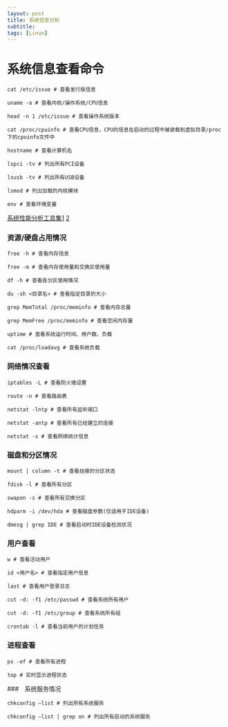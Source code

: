 ```yaml
---
layout: post
title: 系统信息分析
subtitle: 
tags: [Linux]
---
```


# 系统信息查看命令

```shell
cat /etc/issue # 查看发行版信息

uname -a # 查看内核/操作系统/CPU信息

head -n 1 /etc/issue # 查看操作系统版本

cat /proc/cpuinfo # 查看CPU信息，CPU的信息在启动的过程中被装载到虚拟目录/proc下的cpuinfo文件中

hostname # 查看计算机名

lspci -tv # 列出所有PCI设备

lsusb -tv # 列出所有USB设备

lsmod # 列出加载的内核模块

env # 查看环境变量
```

[系统性能分析工具集1](https://yoc.docs.t-head.cn/icebook/Chapter2-%E5%8A%9F%E8%83%BD%E6%BC%94%E7%A4%BA/%E6%80%A7%E8%83%BD%E5%88%86%E6%9E%90%E5%B7%A5%E5%85%B7/) [2](https://yoc.docs.t-head.cn/icebook/Chapter5-%E5%86%85%E6%A0%B8%E5%BC%80%E5%8F%91%E4%B8%8E%E8%B0%83%E8%AF%95/10-%20Linux%E7%B3%BB%E7%BB%9F%E6%80%A7%E8%83%BD%E5%88%86%E6%9E%90%E5%B7%A5%E5%85%B7%E9%9B%86.html)

### 资源/硬盘占用情况

```shell
free -h # 查看内存信息

free -m # 查看内存使用量和交换区使用量

df -h # 查看各分区使用情况

du -sh <目录名> # 查看指定目录的大小

grep MemTotal /proc/meminfo # 查看内存总量

grep MemFree /proc/meminfo # 查看空闲内存量

uptime # 查看系统运行时间、用户数、负载

cat /proc/loadavg # 查看系统负载
```



### 网络情况查看

```shell
iptables -L # 查看防火墙设置 

route -n # 查看路由表 

netstat -lntp # 查看所有监听端口 

netstat -antp # 查看所有已经建立的连接 

netstat -s # 查看网络统计信息
```



### 磁盘和分区情况

```shell
mount | column -t # 查看挂接的分区状态

fdisk -l # 查看所有分区

swapon -s # 查看所有交换分区

hdparm -i /dev/hda # 查看磁盘参数(仅适用于IDE设备) 

dmesg | grep IDE # 查看启动时IDE设备检测状况
```



### 用户查看

```shell
w # 查看活动用户

id <用户名> # 查看指定用户信息

last # 查看用户登录日志

cut -d: -f1 /etc/passwd # 查看系统所有用户

cut -d: -f1 /etc/group # 查看系统所有组

crontab -l # 查看当前用户的计划任务
```



### 进程查看

```shell
ps -ef # 查看所有进程

top # 实时显示进程状态
```



###　系统服务情况

```shell
chkconfig –list # 列出所有系统服务

chkconfig –list | grep on # 列出所有启动的系统服务
```

